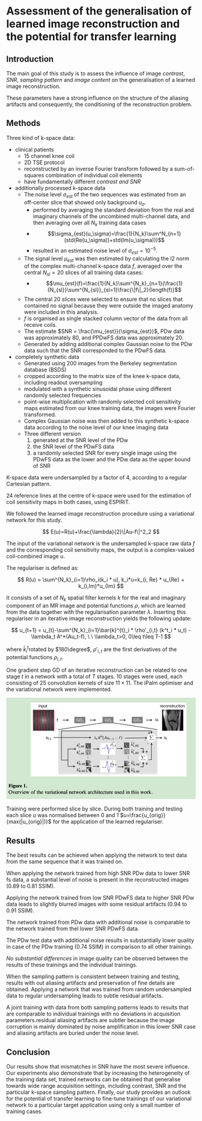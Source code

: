 # Assessment of the generalisation of learned image reconstruction and the potential for transfer learning

## Introduction

The main goal of this study is to assess the influence of image *contrast*, *SNR*, *sampling pattern* and *image content* on the generalisation of a learned image reconstruction.

These parameters have a strong influence on the structure of the aliasing artifacts and consequently, the conditioning of the reconstruction problem.

## Methods

Three kind of k-space data:
- clinical patients
	- 15 channel knee coil
	- 2D TSE protocol
	- reconstructed by an inverse Fourier transform followed by a sum-of-squares combination of individual coil elements
	- have fundamentally different *contrast and SNR*
- additionally processed k-space data
	- The noise level $\sigma_{est}$ of the two sequences was estimated from an off-center slice that showed only background $u_\sigma$.
		- performed by averaging the standard deviation from the real and imaginary channels of the uncombined multi-channel data, and then averaging over all $N_k$ training data cases
		- $$\sigma_{est}(u_\sigma)=\frac{1}{N_k}\sum^N_{n=1}(std(Re(u_\sigma))+std(Im(u_\sigma)))$$
		- resulted in an estimated noise level of $\sigma_{est}=10^{-5}$.
	- The signal level $\mu_{est}$ was then estimated by calculating the l2 norm of the complex multi-channel k-space data $f$, averaged over the central $N_{sl}=20$ slices of all training data cases:
		- $$\mu_{est}(f)=\frac{1}{N_k}\sum^{N_k}_{n=1}(\frac{1}{N_{sl}}\sum^{N_{sl}}_{sl=1}\frac{\|f\|_2}{length(f)}$$
	- The central 20 slices were selected to ensure that no slices that contained no signal because they were outside the imaged anatomy were included in this analysis.
	- $f$ is organised as single stacked column vector of the data from all receive coils.
	- The estimate $SNR = \frac{\mu_{est}}{\sigma_{est}}$, PDw data was approximately 80, and PPDwFS data was approximately 20.
	- Generated by adding additional complex Gaussian noise to the PDw data such that the SNR corresponded to the PDwFS data.
- completely synthetic data 
	- Generated using 200 images from the Berkeley segmentation database (BSDS)
	- cropped according to the matrix size of the knee k-space data, including readout oversampling
	- modulated with a synthetic sinusoidal phase using different randomly selected frequencies
	- point-wise multiplication with randomly selected coil sensitivity maps estimated from our knee training data, the images were Fourier transformed.
	- Complex Gaussian noise was then added to this synthetic k-space data according to the noise level of our knee imaging data
	- Three different version
	  1. generated at the SNR level of the PDw
	  2. the SNR level of the PDwFS data
	  3. a randomly selected SNR for every single image using the PDwFS data as the lower and the PDw data as the upper bound of SNR

K-space data were undersampled by a factor of 4, according to a regular Cartesian pattern.

24 reference lines at the centre of k-space were used for the estimation of coil sensitivity maps in both cases, using ESPIRiT.

We followed the learned image reconstruction procedure using a variational network for this study.

$$
E(u)=R(u)+\frac{\lambda}{2}\|Au-f\|^2_2
$$

The input of the variational network is the undersampled k-space raw data $f$ and the corresponding coil sensitivity maps, the output is a complex-valued coil-combined image $u$.

The regulariser is defined as:

$$
R(u) = \sum^{N_k}_{i=1}\rho_i(k_i * u), k_i*u=k_{i, Re} * u_{Re} + k_{i,Im}*u_{Im}
$$

It consists of a set of $N_k$ spatial filter kernels $k$ for the real and imaginary component of an MR image and potential functions $\rho$, which are learned from the data together with the regularisation parameter $\lambda$. Inserting this regulariser in an iterative image reconstruction yields the following update:

$$
u_{t+1} = u_{t}-\sum^{N_k}_{i=1}\bar{k}^{t}_i * \rho'_{i,t} (k^t_i * u_t) - \lambda_t A^*(Au_t-f), \ \ \lambda_t>0, 0\leq t\leq T-1
$$

where $\bar{k}^t_i$rotated by $180\degree$, $\rho'_{i,t}$ are the first derivatives of the potential functions $\rho_{i,t}$.

One gradient step GD of an iterative reconstruction can be related to one stage $t$ in a network with a total of $T$ stages. 10 stages were used, each consisting of 25 convolution kernels of size $11\times 11$. The iPalm optimiser and the variational network were implemented.

![AGLIRPTL_network.png](../../_media/AGLIRPTL_network.png)

Training were performed slice by slice. During both training and testing each slice $u$ was normalised between $0$ and $1$ $u=\frac{u_{orig}}{max(|u_{orig}|)}$ for the application of the learned regulariser.

## Results

The best results can be achieved when applying the network to test data from the same sequence that it was trained on. 

When applying the network trained from high SNR PDw data to lower SNR fs data, a substantial level of noise is present in the reconstructed images (0.89 to 0.81 SSIM).

Applying the network trained from low SNR PDwFS data to higher SNR PDw data leads to slightly blurred images with some residual artifacts (0.94 to 0.91 SSIM).

The network trained from PDw data with additional noise is comparable to the network trained from thel lower SNR PDwFS data.

The PDw test data with additional noise results in substantially lower quality in case of the PDw training (0.74 SSIM) in comparison to all other trainings.

*No substantial differences* in image quality can be observed between the results of these trainings and the individual trainings.

When the sampling pattern is consistent between training and testing, results with out aliasing artifacts and preservation of fine details are obtained. Applying a network that was trained from random undersampled data to regular undersampling leads to subtle residual artifacts.

A joint training with data from both sampling patterns leads to results that are comparable to individual trainings with no deviations in acquisition parameters.residual aliasing artifacts are subtler because the image corruption is mainly dominated by noise amplification in this lower SNR case and aliasing artifacts are buried under the noise level.

## Conclusion

Our results show that mismatches in SNR have the most severe influence. Our experiments also demonstrate that by increasing the heterogeneity of the training data set, trained networks can be obtained that generalise towards wide range acquisition settings, including contrast, SNR and the particular k-space sampling pattern. Finally, our study provides an outlook for the potential of transfer learning to fine-tune trainings of our variational network to a particular target application using only a small number of training cases.